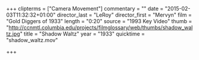 +++
clipterms = ["Camera Movement"]
commentary = ""
date = "2015-02-03T11:32:32+01:00"
director_last = "LeRoy"
director_first = "Mervyn"
film = "Gold Diggers of 1933"
length = "0:20"
source = "1993 Key Video"
thumb = "http://ccnmtl.columbia.edu/projects/filmglossary/web/thumbs/shadow_waltz.jpg"
title = "Shadow Waltz"
year = "1933"
quicktime = "shadow_waltz.mov"

+++

